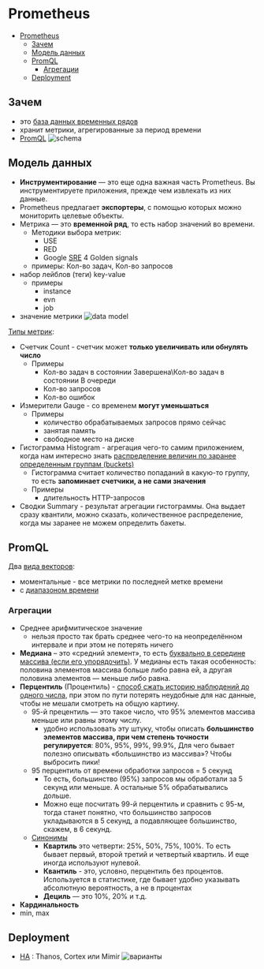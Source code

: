 # Prometheus

- [Prometheus](#prometheus)
	- [Зачем](#зачем)
	- [Модель данных](#модель-данных)
	- [PromQL](#promql)
		- [Агрегации](#агрегации)
	- [Deployment](#deployment)

## Зачем

- это [база данных временных рядов](https://slurm-io.turbopages.org/slurm.io/s/tpost/egiyf928zy-polnoe-rukovodstvo-po-prometheus)
- хранит метрики, агрегированные за период времени
- [PromQL](https://prometheus.io/docs/prometheus/latest/querying/examples/)
![schema](https://static.tildacdn.com/tild3932-3264-4264-a430-386464666565/_4.png)

## Модель данных

- __Инструментирование__ — это еще одна важная часть Prometheus. Вы инструментируете приложения, прежде чем извлекать из них данные.
- Prometheus предлагает __экспортеры__, с помощью которых можно мониторить целевые объекты.
- Метрика — это __временной ряд__, то есть набор значений во времени.
  - Методики выбора метрик:
    - USE
    - RED
    - Google [SRE](https://habr.com/ru/companies/southbridge/articles/525176/) 4 Golden signals
  - примеры: Кол-во задач, Кол-во запросов
- набор лейблов (теги) key-value
  - примеры
	- instance
	- evn
	- job
- значение метрики
![data model](https://static.tildacdn.com/tild6163-3136-4134-b933-396663633530/_5.png)

[Типы метрик](https://slurm.io/tpost/egiyf928zy-polnoe-rukovodstvo-po-prometheus):

- Счетчик Count - счетчик может __только увеличивать или обнулять число__
  - Примеры
    - Кол-во задач в состоянии Завершена\Кол-во задач в состоянии В очереди
    - Кол-во запросов
    - Кол-во ошибок
- Измерители Gauge - со временем __могут уменьшаться__
  - Примеры
    - количество обрабатываемых запросов прямо сейчас
    - занятая память
    - свободное место на диске
- Гистограмма Histogram - агрегация чего-то самим приложением, когда нам интересно знать [распределение величин по заранее определенным группам (buckets)](https://habr.com/ru/company/tochka/blog/685636/)
  - Гистограмма считает количество попаданий в какую-то группу, то есть __запоминает счетчики, а не сами значения__
  - Примеры
	- длительность HTTP-запросов
- Сводки Summary - результат агрегации гистограммы. Она выдает сразу квантили, можно сказать, количественное распределение, когда мы заранее не можем определить бакеты.

## PromQL

Два [вида векторов](https://habr.com/ru/companies/tochka/articles/693834/):

- моментальные - все метрики по последней метке времени
- с [диапазоном времени](https://the-devops.ru/devops/осваиваем-мониторинг-с-prometheus-часть-2-promql-и-ме/)

### Агрегации

- Среднее арифмитическое значение
  - нельзя просто так брать среднее чего-то на неопределённом интервале и при этом не потерять ничего
- __Медиана__ – это «средний элемент», то есть [буквально в середине массива (если его упорядочить)](https://habr.com/ru/companies/tochka/articles/690814/). У медианы есть такая особенность: половина элементов массива больше либо равна ей, а другая половина элементов — меньше либо равна.
- __Перцентиль__ (Процентиль) - [способ сжать историю наблюдений до одного числа](https://habr.com/ru/companies/tochka/articles/685636/), при этом по пути потерять неудобные для нас данные, чтобы не мешали смотреть на общую картину.
  - 95-й прецентиль — это такое число, что 95% элементов массива меньше или равны этому числу.
    - удобно использовать эту штуку, чтобы описать __большинство элементов массива, при чем степень точности регулируется__: 80%, 95%, 99%, 99.9%, Для чего бывает полезно описывать «большинство из массива»? Чтобы выбросить пики!
  - 95 перцентиль от времени обработки запросов = 5 секунд
    - То есть, большинство (95%) запросов мы обработали за 5 секунд или меньше. А остальные 5% обрабатывались дольше.
    - Можно еще посчитать 99-й перцентиль и сравнить с 95-м, тогда станет понятно, что большинство запросов укладываются в 5 секунд, а подавляющее большинство, скажем, в 6 секунд.
  - [Синонимы](https://habr.com/ru/companies/tochka/articles/690814/)
    - __Квартиль__ это четверти: 25%, 50%, 75%, 100%. То есть бывает первый, второй третий и четвертый квартиль. И еще иногда используют нулевой.
    - __Квантиль__ - это, условно, перцентиль без процентов. Используется в статистике, где бывает удобно указывать абсолютную вероятность, а не в процентах
    - __Дециль__ — это 10%, 20% и т.д.
- __Кардинальность__
- min, max

## Deployment

- [HA](https://habr.com/ru/companies/oleg-bunin/articles/728456/) :  Thanos, Cortex или Mimir
![варианты](https://habrastorage.org/getpro/habr/upload_files/a04/915/5ef/a049155eff8a2d6921e86100584a7919.png)